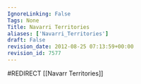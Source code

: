 ```yaml
---
IgnoreLinking: False
Tags: None
Title: Navarri Territories
aliases: ['Navarri_Territories']
draft: False
revision_date: 2012-08-25 07:13:59+00:00
revision_id: 7577
---
```


#REDIRECT [[Navarr Territories]]